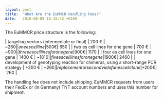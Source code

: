 ```yaml
---
layout: post
title:  "What Are the EuMMCR Handling Fees?"
date:   2010-08-05 15:15:42 +0100
---
```


The EuMMCR price structure is the following:

| targeting vectors (intermediate or final)  |  200 € |   ~$260  |
| one es cell line                           |  500 € |   ~$650  |
| two es cell lines for one gene             |  700 € |   ~$900  |
| three es cell lines for one gene           |  900 € |   ~$1170 |
| four es cell lines for one gene            | 1400 € |   ~$1810 |
| five es cell lines for one gene            | 1900 € |   ~$2460 |
| development of genotyping reaction for chimeras, using a short-range PCR strategy                           | +200 € |   ~$260  |
| replacement or second vial of an es cell clone |   +200 € |  ~$260 |

The handling fee does not include shipping. EuMMCR requests from users their FedEx or (in Germany) TNT account numbers and uses this number for shipment.